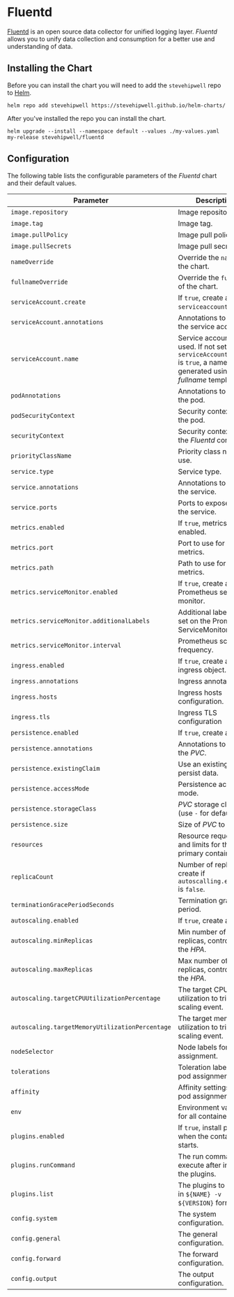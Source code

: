 # Fluentd

[Fluentd](https://www.fluentd.org/) is an open source data collector for unified logging layer. _Fluentd_ allows you to unify data collection and consumption for a better use and understanding of data.

## Installing the Chart

Before you can install the chart you will need to add the `stevehipwell` repo to [Helm](https://helm.sh/).

```shell
helm repo add stevehipwell https://stevehipwell.github.io/helm-charts/
```

After you've installed the repo you can install the chart.

```shell
helm upgrade --install --namespace default --values ./my-values.yaml my-release stevehipwell/fluentd
```

## Configuration

The following table lists the configurable parameters of the _Fluentd_ chart and their default values.

| Parameter                                       | Description                                                                                                                      | Default                                 |
| ----------------------------------------------- | -------------------------------------------------------------------------------------------------------------------------------- | --------------------------------------- |
| `image.repository`                              | Image repository.                                                                                                                | `quay.io/fluentd_elasticsearch/fluentd` |
| `image.tag`                                     | Image tag.                                                                                                                       | `v3.0.4`                                |
| `image.pullPolicy`                              | Image pull policy.                                                                                                               | `IfNotPresent`                          |
| `image.pullSecrets`                             | Image pull secrets.                                                                                                              | `[]`                                    |
| `nameOverride`                                  | Override the `name` of the chart.                                                                                                | `nil`                                   |
| `fullnameOverride`                              | Override the `fullname` of the chart.                                                                                            | `nil`                                   |
| `serviceAccount.create`                         | If `true`, create a new `serviceaccount`.                                                                                        | `true`                                  |
| `serviceAccount.annotations`                    | Annotations to add to the service account.                                                                                       | `{}`                                    |
| `serviceAccount.name`                           | Service account to be used. If not set and `serviceAccount.create` is `true`, a name is generated using the _fullname_ template. | `nil`                                   |
| `podAnnotations`                                | Annotations to add to the pod.                                                                                                   | `{}`                                    |
| `podSecurityContext`                            | Security context for the pod.                                                                                                    | `{}`                                    |
| `securityContext`                               | Security context for the _Fluentd_ container.                                                                                    | `{}`                                    |
| `priorityClassName`                             | Priority class name to use.                                                                                                      | `""`                                    |
| `service.type`                                  | Service type.                                                                                                                    | `ClusterIP`                             |
| `service.annotations`                           | Annotations to add to the service.                                                                                               | `{}`                                    |
| `service.ports`                                 | Ports to expose via the service.                                                                                                 | See _values.yaml_                       |
| `metrics.enabled`                               | If `true`, metrics will be enabled.                                                                                              | `false`                                 |
| `metrics.port`                                  | Port to use for metrics.                                                                                                         | `24231`                                 |
| `metrics.path`                                  | Path to use for metrics.                                                                                                         | `/metrics`                              |
| `metrics.serviceMonitor.enabled`                | If `true`, create a Prometheus service monitor.                                                                                  | `false`                                 |
| `metrics.serviceMonitor.additionalLabels`       | Additional labels to be set on the Prometheus ServiceMonitor.                                                                    | `{}`                                    |
| `metrics.serviceMonitor.interval`               | Prometheus scrape frequency.                                                                                                     | `1m`                                    |
| `ingress.enabled`                               | If `true`, create an ingress object.                                                                                             | `false`                                 |
| `ingress.annotations`                           | Ingress annotations.                                                                                                             | `{}`                                    |
| `ingress.hosts`                                 | Ingress hosts configuration.                                                                                                     | `[]`                                    |
| `ingress.tls`                                   | Ingress TLS configuration                                                                                                        | `[]`                                    |
| `persistence.enabled`                           | If `true`, create a _PVC_.                                                                                                       | `false`                                 |
| `persistence.annotations`                       | Annotations to add to the _PVC_.                                                                                                 | `{}`                                    |
| `persistence.existingClaim`                     | Use an existing _PVC_ to persist data.                                                                                           | `nil`                                   |
| `persistence.accessMode`                        | Persistence access mode.                                                                                                         | `ReadWriteOnce`                         |
| `persistence.storageClass`                      | _PVC_ storage class (use `-` for default).                                                                                       | `standard`                              |
| `persistence.size`                              | Size of _PVC_ to create.                                                                                                         | `8Gi`                                   |
| `resources`                                     | Resource requests and limits for the primary container.                                                                          | `nil`                                   |
| `replicaCount`                                  | Number of replicas to create if `autoscalling.enabled` is `false`.                                                               | `1`                                     |
| `terminationGracePeriodSeconds`                 | Termination grace period.                                                                                                        | `nil`                                   |
| `autoscaling.enabled`                           | If `true`, create a _HPA_.                                                                                                       | `1`                                     |
| `autoscaling.minReplicas`                       | Min number of replicas, controlled by the _HPA_.                                                                                 | `1`                                     |
| `autoscaling.maxReplicas`                       | Max number of replicas, controlled by the _HPA_.                                                                                 | `1`                                     |
| `autoscaling.targetCPUUtilizationPercentage`    | The target CPU utilization to trigger a scaling event.                                                                           | `1`                                     |
| `autoscaling.targetMemoryUtilizationPercentage` | The target memory utilization to trigger a scaling event.                                                                        | `1`                                     |
| `nodeSelector`                                  | Node labels for pod assignment.                                                                                                  | `{}`                                    |
| `tolerations`                                   | Toleration labels for pod assignment.                                                                                            | `[]`                                    |
| `affinity`                                      | Affinity settings for pod assignment.                                                                                            | `{}`                                    |
| `env`                                           | Environment variables for all containers.                                                                                        | `[]`                                    |
| `plugins.enabled`                               | If `true`, install plugins when the container starts.                                                                            | `false`                                 |
| `plugins.runCommand`                            | The run command to execute after installing the plugins.                                                                         | `/entrypoint.sh`                        |
| `plugins.list`                                  | The plugins to install in `${NAME} -v ${VERSION}` format.                                                                        | `[]`                                    |
| `config.system`                                 | The system configuration.                                                                                                        | See _values.yaml_                       |
| `config.general`                                | The general configuration.                                                                                                       | See _values.yaml_                       |
| `config.forward`                                | The forward configuration.                                                                                                       | See _values.yaml_                       |
| `config.output`                                 | The output configuration.                                                                                                        | See _values.yaml_                       |
